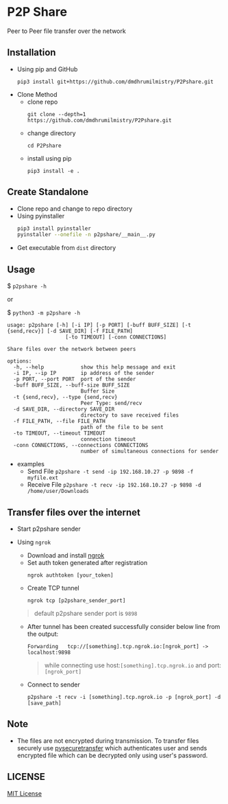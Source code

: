 # P2P Share

Peer to Peer file transfer over the network

## Installation
- Using pip and GitHub
  ```
  pip3 install git+https://github.com/dmdhrumilmistry/P2Pshare.git
  ```
- Clone Method
  - clone repo
    ```
    git clone --depth=1 https://github.com/dmdhrumilmistry/P2Pshare.git
    ```
  - change directory
    ```
    cd P2Pshare
    ```
  - install using pip
    ```
    pip3 install -e .
    ```

## Create Standalone
- Clone repo and change to repo directory
- Using pyinstaller
  ```bash
  pip3 install pyinstaller
  pyinstaller --onefile -n p2pshare/__main__.py
  ```
- Get executable from `dist` directory

## Usage

$ `p2pshare -h`

or 

$ `python3 -m p2pshare -h`
```
usage: p2pshare [-h] [-i IP] [-p PORT] [-buff BUFF_SIZE] [-t {send,recv}] [-d SAVE_DIR] [-f FILE_PATH]
                   [-to TIMEOUT] [-conn CONNECTIONS]

Share files over the network between peers

options:
  -h, --help            show this help message and exit
  -i IP, --ip IP        ip address of the sender
  -p PORT, --port PORT  port of the sender
  -buff BUFF_SIZE, --buff-size BUFF_SIZE
                        Buffer Size
  -t {send,recv}, --type {send,recv}
                        Peer Type: send/recv
  -d SAVE_DIR, --directory SAVE_DIR
                        directory to save received files
  -f FILE_PATH, --file FILE_PATH
                        path of the file to be sent
  -to TIMEOUT, --timeout TIMEOUT
                        connection timeout
  -conn CONNECTIONS, --connections CONNECTIONS
                        number of simultaneous connections for sender
```
- examples
  - Send File
  `p2pshare -t send -ip 192.168.10.27 -p 9898 -f myfile.ext`
  - Receive File
  `p2pshare -t recv -ip 192.168.10.27 -p 9898 -d /home/user/Downloads`
  

## Transfer files over the internet
- Start p2pshare sender

- Using `ngrok`
  - Download and install [ngrok](https://ngrok.com/download)
  - Set auth token generated after registration
    ```
    ngrok authtoken [your_token]
    ```
  - Create TCP tunnel
    ```
    ngrok tcp [p2pshare_sender_port]
    ```
   > default p2pshare sender port is `9898`
  
  - After tunnel has been created successfully consider below line from the output:
    ```
    Forwarding   tcp://[something].tcp.ngrok.io:[ngrok_port] -> localhost:9898
    ```
    > while connecting use host:`[something].tcp.ngrok.io` and port:`[ngrok_port]`
  - Connect to sender
    ```
    p2pshare -t recv -i [something].tcp.ngrok.io -p [ngrok_port] -d [save_path]
    ```
## Note
- The files are not encrypted during transmission. To transfer files securely use [pysecuretransfer](https://github.com/dmdhrumilmistry/pysecuretransfer) which authenticates user and sends encrypted file which can be decrypted only using user's password.

## LICENSE
[MIT License](https://github.com/dmdhrumilmistry/P2Pshare/blob/main/LICENSE)
